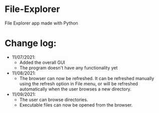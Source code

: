 # File-Explorer
File Explorer app made with Python
# Change log:
- 11/07/2021:
  - Added the overall GUI
  - The program doesn't have any functionality yet
- 11/08/2021:
  - The browser can now be refreshed. It can be refreshed manually 
    using the refresh option in File menu, or will be refreshed automatically 
    when the user browses a new directory.
- 11/09/2021:
  - The user can browse directories.
  - Executable files can now be opened from the browser.
